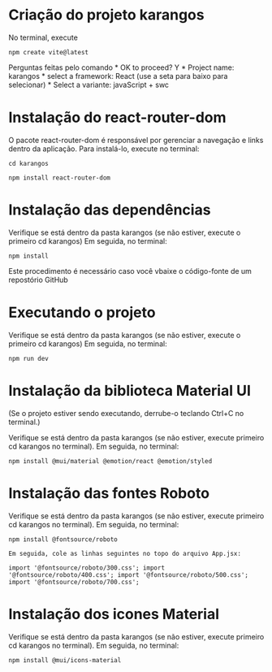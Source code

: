 # Criação do projeto karangos 

No terminal, execute 

    npm create vite@latest

Perguntas feitas pelo comando 
    * OK to proceed? Y
    * Project name: karangos
    * select a framework: React (use a seta para baixo para selecionar)
    * Select a variante: javaScript + swc

# Instalação do react-router-dom

O pacote react-router-dom é responsável por gerenciar a navegação e links 
    dentro da aplicação. Para instalá-lo, execute no terminal:

    cd karangos

    npm install react-router-dom

# Instalação das dependências 

Verifique se está dentro da pasta karangos (se não estiver, execute o primeiro cd karangos)
    Em seguida, no terminal:

    npm install 

Este procedimento é necessário caso você vbaixe o código-fonte de um 
    repostório GitHub

# Executando o projeto 

Verifique se está dentro da pasta karangos (se não estiver, execute o primeiro cd karangos)
    Em seguida, no terminal:

    npm run dev

# Instalação da biblioteca Material UI

(Se o projeto estiver sendo executando, derrube-o teclando Ctrl+C no terminal.)

Verifique se está dentro da pasta karangos (se não estiver, execute primeiro cd karangos no terminal). 
    Em seguida, no terminal:

    npm install @mui/material @emotion/react @emotion/styled

# Instalação das fontes Roboto
Verifique se está dentro da pasta karangos (se não estiver, execute primeiro cd karangos no terminal). Em seguida, no terminal:

    npm install @fontsource/roboto

    Em seguida, cole as linhas seguintes no topo do arquivo App.jsx:

    import '@fontsource/roboto/300.css'; import '@fontsource/roboto/400.css'; import '@fontsource/roboto/500.css'; import '@fontsource/roboto/700.css';
# Instalação dos icones Material

Verifique se está dentro da pasta karangos (se não estiver, execute primeiro cd karangos no terminal). Em seguida, no terminal:

    npm install @mui/icons-material
    
